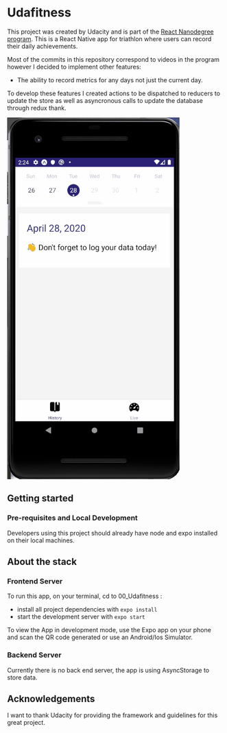 # Udafitness

This project was created by Udacity and is part of the [React Nanodegree program](https://www.udacity.com/course/react-nanodegree--nd019).
This is a React Native app for triathlon where users can record their daily achievements.

Most of the commits in this repository correspond to videos in the program however I decided to implement other features:
- The ability to record metrics for any days not just the current day.

To develop these features I created actions to be dispatched to reducers to update the store as well as asyncronous calls to update the database through redux thank.

![Udafitness Demo](demo/demo.gif)

## Getting started

### Pre-requisites and Local Development

Developers using this project should already have node and expo installed on their local machines.

## About the stack

### Frontend Server

To run this app, on your terminal, cd to 00_Udafitness :

* install all project dependencies with `expo install`
* start the development server with `expo start`

To view the App in development mode, use the Expo app on your phone and scan the QR code generated or use an Android/Ios Simulator.

### Backend Server

Currently there is no back end server, the app is using AsyncStorage to store data.

## Acknowledgements

I want to thank Udacity for providing the framework and guidelines for this great project.

